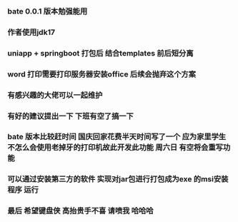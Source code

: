 ### bate 0.0.1 版本勉强能用
### 作者使用jdk17
### uniapp + springboot 打包后 结合templates 前后短分离
### word 打印需要打印服务器安装office 后续会抛弃这个方案
### 有感兴趣的大佬可以一起维护
### 有好的建议提出一下 下班有空了搞一下
### bate 版本比较赶时间 国庆回家花费半天时间写了一个 应为家里学生不怎么会使用老掉牙的打印机故此开发此功能 周六日 有空将会重写功能
### 可以通过安装第三方的软件 实现对jar包进行打包成为exe 的msi安装程序 运行
### 最后 希望键盘侠 高抬贵手不喜 请喷我 哈哈哈 